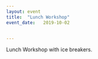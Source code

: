 ```yaml
---
layout: event
title:  "Lunch Workshop"
event_date:   2019-10-02 


---
```


Lunch Workshop with ice breakers.
